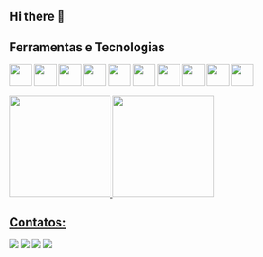 ## Hi there 👋

<!--
**FelipeNogarolli99/FelipeNogarolli99** is a ✨ _special_ ✨ repository because its `README.md` (this file) appears on your GitHub profile.

Here are some ideas to get you started:

- 🔭 I’m currently working on ...
- 🌱 I’m currently learning ...
- 👯 I’m looking to collaborate on ...
- 🤔 I’m looking for help with ...
- 💬 Ask me about ...
- 📫 How to reach me: ...
- 😄 Pronouns: ...
- ⚡ Fun fact: ...
-->

## Ferramentas e Tecnologias

<img loading="lazy" src="https://cdn.jsdelivr.net/gh/devicons/devicon/icons/git/git-original.svg" width="40" height="40"/> <img src="https://cdn.jsdelivr.net/gh/devicons/devicon@latest/icons/github/github-original-wordmark.svg" width="40" height="40" /> <img src="https://cdn.jsdelivr.net/gh/devicons/devicon@latest/icons/bitbucket/bitbucket-original-wordmark.svg" width="40" height="40" /> <img src="https://cdn.jsdelivr.net/gh/devicons/devicon@latest/icons/bootstrap/bootstrap-plain-wordmark.svg" width="40" height="40"/> <img src="https://cdn.jsdelivr.net/gh/devicons/devicon@latest/icons/html5/html5-original-wordmark.svg" width="40" height="40" /> <img src="https://cdn.jsdelivr.net/gh/devicons/devicon@latest/icons/java/java-original.svg" width="40" height="40" /> <img src="https://cdn.jsdelivr.net/gh/devicons/devicon@latest/icons/javascript/javascript-original.svg" width="40" height="40"/> <img src="https://cdn.jsdelivr.net/gh/devicons/devicon@latest/icons/maven/maven-original.svg" width="40" height="40"/> <img src="https://cdn.jsdelivr.net/gh/devicons/devicon@latest/icons/mysql/mysql-original-wordmark.svg" width="40" height="40"/> <img src="https://cdn.jsdelivr.net/gh/devicons/devicon@latest/icons/nodejs/nodejs-original-wordmark.svg" width="40" height="40"/>


<link rel="stylesheet" type='text/css' href="https://cdn.jsdelivr.net/gh/devicons/devicon@latest/devicon.min.css"  width="40" height="40"/>












<div>
<a href="https://github.com/FelipeNogarolli99">
<img loading="lazy" height="180em" src="https://github-readme-stats.vercel.app/api/top-langs/?username=FelipeNogarolli99&layout=compact&langs_count=7&theme=dracula"/>
<img loading="lazy" height="180em" src="https://github-readme-stats.vercel.app/api?username=FelipeNogarolli99&show_icons=true&theme=dracula&include_all_commits=true&count_private=true"/>
</div>




## Contatos:

<div>
<a href="https://www.youtube.com/@FelipePor360" target="_blank"><img loading="lazy" src="https://img.shields.io/badge/YouTube-FF0000?style=for-the-badge&logo=youtube&logoColor=white" target="_blank"></a>
<a href="https://instagram.com/femacedo_" target="_blank"><img loading="lazy" src="https://img.shields.io/badge/-Instagram-%23E4405F?style=for-the-badge&logo=instagram&logoColor=white" target="_blank"></a>
<a href = "mailto:felipenogarolli@hotmail.com"><img loading="lazy" src="https://img.shields.io/badge/Gmail-D14836?style=for-the-badge&logo=gmail&logoColor=white" target="_blank"></a>
<a href="https://www.linkedin.com/in/felipe-nogarolli-macedo-a0461715b/" target="_blank"><img loading="lazy" src="https://img.shields.io/badge/-LinkedIn-%230077B5?style=for-the-badge&logo=linkedin&logoColor=white" target="_blank"></a>   
</div>
